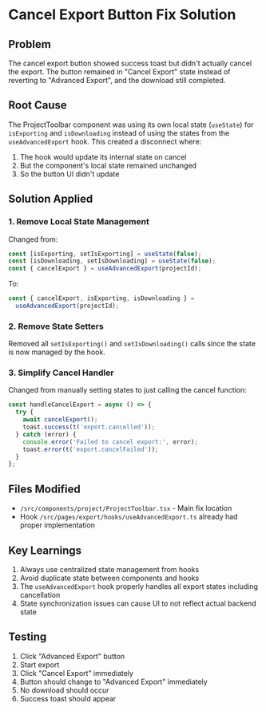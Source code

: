 # Cancel Export Button Fix Solution

## Problem

The cancel export button showed success toast but didn't actually cancel the export. The button remained in "Cancel Export" state instead of reverting to "Advanced Export", and the download still completed.

## Root Cause

The ProjectToolbar component was using its own local state (`useState`) for `isExporting` and `isDownloading` instead of using the states from the `useAdvancedExport` hook. This created a disconnect where:

1. The hook would update its internal state on cancel
2. But the component's local state remained unchanged
3. So the button UI didn't update

## Solution Applied

### 1. Remove Local State Management

Changed from:

```typescript
const [isExporting, setIsExporting] = useState(false);
const [isDownloading, setIsDownloading] = useState(false);
const { cancelExport } = useAdvancedExport(projectId);
```

To:

```typescript
const { cancelExport, isExporting, isDownloading } =
  useAdvancedExport(projectId);
```

### 2. Remove State Setters

Removed all `setIsExporting()` and `setIsDownloading()` calls since the state is now managed by the hook.

### 3. Simplify Cancel Handler

Changed from manually setting states to just calling the cancel function:

```typescript
const handleCancelExport = async () => {
  try {
    await cancelExport();
    toast.success(t('export.cancelled'));
  } catch (error) {
    console.error('Failed to cancel export:', error);
    toast.error(t('export.cancelFailed'));
  }
};
```

## Files Modified

- `/src/components/project/ProjectToolbar.tsx` - Main fix location
- Hook `/src/pages/export/hooks/useAdvancedExport.ts` already had proper implementation

## Key Learnings

1. Always use centralized state management from hooks
2. Avoid duplicate state between components and hooks
3. The `useAdvancedExport` hook properly handles all export states including cancellation
4. State synchronization issues can cause UI to not reflect actual backend state

## Testing

1. Click "Advanced Export" button
2. Start export
3. Click "Cancel Export" immediately
4. Button should change to "Advanced Export" immediately
5. No download should occur
6. Success toast should appear
